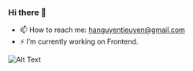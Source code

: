 ### Hi there 👋

- 📫 How to reach me: [hanguyentieuyen@gmail.com](https://gmail.com/)
- ⚡ I’m currently working on Frontend.




![Alt Text](https://static.wixstatic.com/media/4cbe8d_f1ed2800a49649848102c68fc5a66e53~mv2.gif)
